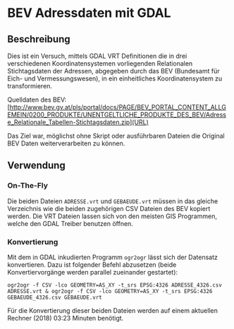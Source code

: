 # BEV Adressdaten mit GDAL

## Beschreibung

Dies ist ein Versuch, mittels GDAL VRT Definitionen die in drei verschiedenen Koordinatensystemen vorliegenden Relationalen Stichtagsdaten der Adressen, abgegeben durch das BEV (Bundesamt für Eich- und Vermessungswesen), in ein einheitliches Koordinatensystem zu transformieren.

Quelldaten des BEV: [http://www.bev.gv.at/pls/portal/docs/PAGE/BEV_PORTAL_CONTENT_ALLGEMEIN/0200_PRODUKTE/UNENTGELTLICHE_PRODUKTE_DES_BEV/Adresse_Relationale_Tabellen-Stichtagsdaten.zip](URL)

Das Ziel war, möglichst ohne Skript oder ausführbaren Dateien die Original BEV Daten weiterverarbeiten zu können.

## Verwendung

### On-The-Fly

Die beiden Dateien `ADRESSE.vrt` und `GEBAEUDE.vrt` müssen in das gleiche Verzeichnis wie die beiden zugehörigen CSV Dateien des BEV kopiert werden. Die VRT Dateien lassen sich von den meisten GIS Programmen, welche den GDAL Treiber benutzen öffnen.

### Konvertierung

Mit dem in GDAL inkudierten Programm `ogr2ogr` lässt sich der Datensatz konvertieren.
Dazu ist folgender Befehl abzusetzen (beide Konvertiervorgänge werden parallel zueinander gestartet):

    ogr2ogr -f CSV -lco GEOMETRY=AS_XY -t_srs EPSG:4326 ADRESSE_4326.csv ADRESSE.vrt & ogr2ogr -f CSV -lco GEOMETRY=AS_XY -t_srs EPSG:4326 GEBAEUDE_4326.csv GEBAEUDE.vrt

Für die Konvertierung dieser beiden Dateien werden auf einem aktuellen Rechner (2018) 03:23 Minuten benötigt.
